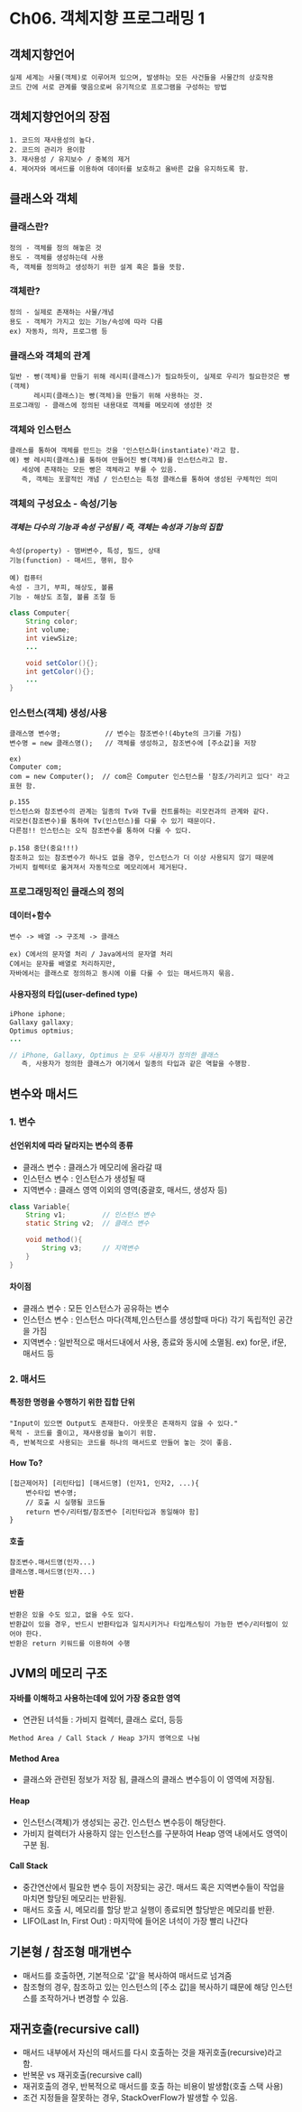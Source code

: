 Ch06. 객체지향 프로그래밍 1
===
## 객체지향언어
```
실제 세계는 사물(객체)로 이루어져 있으며, 발생하는 모든 사건들을 사물간의 상호작용
코드 간에 서로 관계를 맺음으로써 유기적으로 프로그램을 구성하는 방법
```

## 객체지향언어의 장점
```
1. 코드의 재사용성의 높다.
2. 코드의 관리가 용이함
3. 재사용성 / 유지보수 / 중복의 제거
4. 제어자와 메서드를 이용하여 데이터를 보호하고 올바른 값을 유지하도록 함.
```

## 클래스와 객체
### 클래스란?
```
정의 - 객체를 정의 해놓은 것
용도 - 객체를 생성하는데 사용
즉, 객체를 정의하고 생성하기 위한 설계 혹은 틀을 뜻함.
```

### 객체란?
```
정의 - 실제로 존재하는 사물/개념
용도 - 객체가 가지고 있는 기능/속성에 따라 다름
ex) 자동차, 의자, 프로그램 등
```

### 클래스와 객체의 관계
```
일반 - 빵(객체)를 만들기 위해 레시피(클래스)가 필요하듯이, 실제로 우리가 필요한것은 빵(객체)
      레시피(클래스)는 빵(객체)을 만들기 위해 사용하는 것.
프로그래밍 - 클래스에 정의된 내용대로 객체를 메모리에 생성한 것
```

### 객체와 인스턴스
```
클래스를 통하여 객체를 만드는 것을 '인스턴스화(instantiate)'라고 함.
예) 빵 레시피(클래스)를 통하여 만들어진 빵(객체)를 인스턴스라고 함.
   세상에 존재하는 모든 빵은 객체라고 부를 수 있음.
   즉, 객체는 포괄적인 개념 / 인스턴스는 특정 클래스를 통하여 생성된 구체적인 의미
```

### 객체의 구성요소 - 속성/기능
##### 객체는 다수의 기능과 속성 구성됨 / 즉, 객체는 속성과 기능의 집합
```
속성(property) - 맴버변수, 특성, 필드, 상태
기능(function) - 매서드, 행위, 함수
```
```
예) 컴퓨터
속성 - 크기, 부피, 해상도, 볼륨
기능 - 해상도 조절, 볼륨 조절 등
```

```java
class Computer{
    String color;
    int volume;
    int viewSize;
    ...

    void setColor(){};
    int getColor(){};
    ...
}
```

### 인스턴스(객체) 생성/사용
```
클래스명 변수명;           // 변수는 참조변수!(4byte의 크기를 가짐)
변수명 = new 클래스명();   // 객체를 생성하고, 참조변수에 [주소값]을 저장

ex)
Computer com;
com = new Computer();  // com은 Computer 인스턴스를 '참조/가리키고 있다' 라고 표현 함.
```

```
p.155
인스턴스와 참조변수의 관계는 일종의 Tv와 Tv를 컨트롤하는 리모컨과의 관계와 같다.
리모컨(참조변수)를 통하여 Tv(인스턴스)를 다룰 수 있기 때문이다.
다른점!! 인스턴스는 오직 참조변수를 통하여 다룰 수 있다.
```

```
p.158 중단(중요!!!)
참조하고 있는 참조변수가 하나도 없을 경우, 인스턴스가 더 이상 사용되지 않기 때문에
가비지 컬렉터로 옮겨져서 자동적으로 메모리에서 제거된다.
```

### 프로그래밍적인 클래스의 정의
#### 데이터+함수
```
변수 -> 배열 -> 구조체 -> 클래스

ex) C에서의 문자열 처리 / Java에서의 문자열 처리
C에서는 문자를 배열로 처리하지만,
자바에서는 클래스로 정의하고 동시에 이를 다룰 수 있는 매서드까지 묶음.
```

#### 사용자정의 타입(user-defined type)
```java
iPhone iphone;
Gallaxy gallaxy;
Optimus optmius;
...

// iPhone, Gallaxy, Optimus 는 모두 사용자가 정의한 클래스
   즉, 사용자가 정의한 클래스가 여기에서 일종의 타입과 같은 역할을 수행함.
```

## 변수와 매서드
### 1. 변수
#### 선언위치에 따라 달라지는 변수의 종류
- 클래스 변수  : 클래스가 메모리에 올라갈 때
- 인스턴스 변수 : 인스턴스가 생성될 때
- 지역변수     : 클래스 영역 이외의 영역(중괄호, 매서드, 생성자 등)

```java
class Variable{
    String v1;         // 인스턴스 변수
    static String v2;  // 클래스 변수

    void method(){
        String v3;     // 지역변수
    }
}
```
#### 차이점
- 클래스 변수 : 모든 인스턴스가 공유하는 변수
- 인스턴스 변수 : 인스턴스 마다(객체,인스턴스를 생성할때 마다) 각기 독립적인 공간을 가짐
- 지역변수 : 일반적으로 매서드내에서 사용, 종료와 동시에 소멸됨.
  ex) for문, if문, 매서드 등

### 2. 매서드
#### 특정한 명령을 수행하기 위한 집합 단위
```
"Input이 있으면 Output도 존재한다. 아웃풋은 존재하지 않을 수 있다."
목적 - 코드를 줄이고, 재사용성을 높이기 위함.
즉, 반복적으로 사용되는 코드를 하나의 매서드로 만들어 놓는 것이 좋음.
```

#### How To?
```
[접근제어자] [리턴타입] [매서드명] (인자1, 인자2, ...){
    변수타입 변수명;
    // 호출 시 실행될 코드들
    return 변수/리터럴/참조변수 [리턴타입과 동일해야 함]
}
```

#### 호출
```
참조변수.매서드명(인자...)
클래스명.매서드명(인자...)
```

#### 반환
```
반환은 있을 수도 있고, 없을 수도 있다.
반환값이 있을 경우, 반드시 반환타입과 일치시키거나 타입캐스팅이 가능한 변수/리터럴이 있어야 한다.
반환은 return 키워드를 이용하여 수행
```


## JVM의 메모리 구조
#### 자바를 이해하고 사용하는데에 있어 가장 중요한 영역
- 연관된 녀석들 : 가비지 컬렉터, 클래스 로더, 등등
```
Method Area / Call Stack / Heap 3가지 영역으로 나뉨
```

#### Method Area
- 클래스와 관련된 정보가 저장 됨, 클래스의 클래스 변수등이 이 영역에 저장됨.
#### Heap
- 인스턴스(객체)가 생성되는 공간. 인스턴스 변수등이 해당한다.
- 가비지 컬렉터가 사용하지 않는 인스턴스를 구분하여 Heap 영역 내에서도 영역이 구분 됨.
#### Call Stack
- 중간연산에서 필요한 변수 등이 저장되는 공간. 매서드 혹은 지역변수들이 작업을 마치면 할당된 메모리는 반환됨.
- 매서드 호출 시, 메모리를 할당 받고 실행이 종료되면 할당받은 메모리를 반환.
- LIFO(Last In, First Out) : 마지막에 들어온 녀석이 가장 빨리 나간다

## 기본형 / 참조형 매개변수
- 매서드를 호출하면, 기본적으로 '값'을 복사하여 매서드로 넘겨줌
- 참조형의 경우, 참조하고 있는 인스턴스의 [주소 값]을 복사하기 떄문에 해당 인스턴스를 조작하거나 변경할 수 있음.


## 재귀호출(recursive call)
- 매서드 내부에서 자신의 매서드를 다시 호출하는 것을 재귀호출(recursive)라고 함.
- 반복문 vs 재귀호출(recursive call)
- 재귀호출의 경우, 반복적으로 매서드를 호출 하는 비용이 발생함(호출 스택 사용)
- 조건 지정들을 잘못하는 경우, StackOverFlow가 발생할 수 있음.
